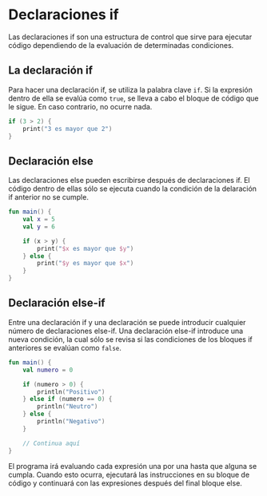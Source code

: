 # Declaraciones if

Las declaraciones if son una estructura de control que sirve para ejecutar código dependiendo de la evaluación de determinadas condiciones.

## La declaración if

Para hacer una declaración if, se utiliza la palabra clave `if`.
Si la expresión dentro de ella se evalúa como `true`, se lleva a cabo el bloque de código que le sigue.
En caso contrario, no ocurre nada.


```kotlin
if (3 > 2) {
    print("3 es mayor que 2")
}
```

## Declaración else

Las declaraciones else pueden escribirse después de declaraciones if.
El código dentro de ellas sólo se ejecuta cuando la condición de la delaración if anterior no se cumple.

```kotlin
fun main() {
    val x = 5
    val y = 6

    if (x > y) {
        print("$x es mayor que $y")
    } else {
        print("$y es mayor que $x")
    }
}
```

## Declaración else-if

Entre una declaración if y una declaración se puede introducir cualquier número de declaraciones else-if.
Una declaración else-if introduce una nueva condición, la cual sólo se revisa si las condiciones de los bloques if anteriores se evalúan como `false`.

```kotlin
fun main() {
    val numero = 0

    if (numero > 0) {
        println("Positivo")
    } else if (numero == 0) {
        println("Neutro")
    } else {
        println("Negativo")
    }

    // Continua aquí
}
```

El programa irá evaluando cada expresión una por una hasta que alguna se cumpla.
Cuando esto ocurra, ejecutará las instrucciones en su bloque de código y continuará con las expresiones después del final bloque else.
